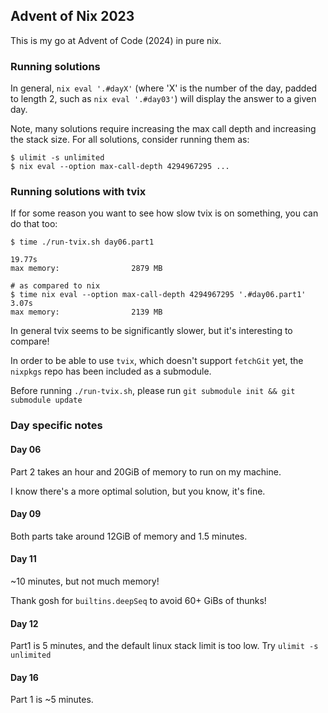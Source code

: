 ## Advent of Nix 2023

This is my go at Advent of Code (2024) in pure nix.

### Running solutions

In general, `nix eval '.#dayX'` (where 'X' is the number of the day, padded to
length 2, such as `nix eval '.#day03'`) will display the answer to a given day.

Note, many solutions require increasing the max call depth and increasing the stack size.
For all solutions, consider running them as:

```
$ ulimit -s unlimited
$ nix eval --option max-call-depth 4294967295 ...
```

### Running solutions with tvix

If for some reason you want to see how slow tvix is on something, you can do that too:

```
$ time ./run-tvix.sh day06.part1

19.77s
max memory:                2879 MB

# as compared to nix
$ time nix eval --option max-call-depth 4294967295 '.#day06.part1'
3.07s
max memory:                2139 MB
```

In general tvix seems to be significantly slower, but it's interesting to compare!

In order to be able to use `tvix`, which doesn't support `fetchGit` yet, the `nixpkgs` repo has been included as a submodule.

Before running `./run-tvix.sh`, please run `git submodule init && git submodule update`


### Day specific notes

#### Day 06

Part 2 takes an hour and 20GiB of memory to run on my machine.

I know there's a more optimal solution, but you know, it's fine.

#### Day 09

Both parts take around 12GiB of memory and 1.5 minutes.

#### Day 11

~10 minutes, but not much memory!

Thank gosh for `builtins.deepSeq` to avoid 60+ GiBs of thunks!

#### Day 12

Part1 is 5 minutes, and the default linux stack limit is too low. Try `ulimit -s unlimited`

#### Day 16

Part 1 is ~5 minutes.

